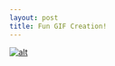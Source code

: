 ```yaml
---
layout: post
title: Fun GIF Creation!
---
```


[![alt](https://media.giphy.com/media/MaOVL6YB2R9UjjN0W5/giphy.gif)](http://www.heartandhandstraining.com)

